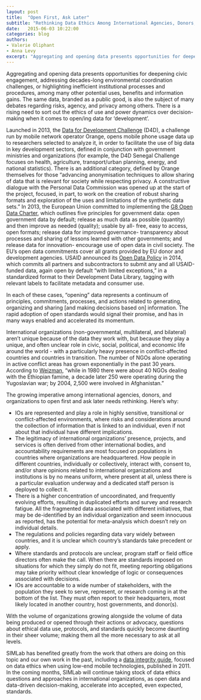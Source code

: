 ```yaml
---
layout: post
title:  "Open First, Ask Later" 
subtitle: "Rethinking Data Ethics Among International Agencies, Donors, and NGOs"
date:   2015-06-03 10:22:00
categories: blog
authors: 
- Valerie Oliphant 
- Anna Levy
excerpt: "Aggregating and opening data presents opportunities for deepening civic engagement, addressing decades-long environmental coordination challenges, or highlighting inefficient institutional processes and procedures, among many other potential uses, benefits and information gains. The same data, branded as a public good, is also the subject of many debates regarding risks, agency, and privacy among others. There is a rising need to sort out the ethics of use and power dynamics over decision-making when it comes to open/ing data for ‘development’."
---
```

Aggregating and opening data presents opportunities for deepening civic engagement, addressing decades-long environmental coordination challenges, or highlighting inefficient institutional processes and procedures, among many other potential uses, benefits and information gains. The same data, branded as a public good, is also the subject of many debates regarding risks, agency, and privacy among others. There is a rising need to sort out the ethics of use and power dynamics over decision-making when it comes to open/ing data for ‘development’.

Launched in 2013, the [Data for Development Challenge](http://www.d4d.orange.com/en/home) (D4D), a challenge run by mobile network operator Orange, opens mobile phone usage data up to researchers selected to analyze it,  in order to facilitate the use of big data in key development sectors, defined in conjunction with government ministries and organizations (for example, the D4D Senegal Challenge focuses on health, agriculture, transport/urban planning, energy, and national statistics). There is an additional category, defined by Orange themselves for those “advancing anonymisation techniques to allow sharing of data that is relevant for society while respecting privacy. A constructive dialogue with the Personal Data Commission was opened up at the start of the project, focused, in part, to work on the creation of robust sharing formats and exploration of the uses and limitations of the synthetic data sets.” In 2013, the European Union committed to implementing the [G8 Open Data Charter](https://www.gov.uk/government/publications/open-data-charter/g8-open-data-charter-and-technical-annex), which outlines five principles for government data: open government data by default; release as much data as possible (quantity) and then improve as needed (quality); usable by all- free, easy to access, open formats; release data for improved governance- transparency about processes and sharing of lessons learned with other governments; and release data for innovation- encourage use of open data in civil society. The EU’s open data commitments cover all grants provided by EU donor and development agencies. USAID announced its [Open Data Policy](http://blog.usaid.gov/2014/10/announcing-usaids-open-data-policy/) in 2014, which commits all partners and subcontractors to submit any and all USAID-funded data, again open by default “with limited exceptions,” in a standardized format to their Development Data Library, tagging with relevant labels to facilitate metadata and consumer use.  

In each of these cases, “opening” data represents a continuum of principles, commitments, processes, and actions related to generating, organizing and sharing [and making decisions based on] information. The rapid adoption of open standards would signal their promise, and has in many ways enabled and accelerated its momentum.

International organizations (non-governmental, multilateral, and bilateral) aren’t unique because of the data they work with, but because they play a unique, and often unclear role in civic, social, political, and economic life around the world - with a particularly heavy presence in conflict-affected countries and countries in transition. The number of NGOs alone operating in active conflict areas has grown exponentially in the past 30 years.  According to [Weizman](http://www.versobooks.com/books/532-the-least-of-all-possible-evils), “while in 1980 there were about 40 NGOs dealing with the Ethiopian famine, a decade later 250 were operating during the Yugoslavian war; by 2004, 2,500 were involved in Afghanistan.”  

The growing imperative among international agencies, donors, and organizations to open first and ask later needs rethinking. Here’s why:

* IOs are represented and play a role in highly sensitive, transitional or conflict-affected environments, where risks and considerations around the collection of information that is linked to an individual, even if not about that individual have different implications.  
* The legitimacy of international organizations’ presence, projects, and services is often derived from other international bodies, and accountability requirements are most focused on populations in countries where organizations are headquartered. How people in different countries, individually or collectively, interact with, consent to, and/or share opinions related to international organizations and institutions is by no means uniform, where present at all, unless there is a particular evaluation underway and a dedicated staff person is deployed to collect it.  
* There is a higher concentration of uncoordinated, and frequently evolving efforts, resulting in duplicated efforts and survey and research fatigue.  All the fragmented data associated with different initiatives, that may be de-identified by an individual organization and seem innocuous as reported, has the potential for meta-analysis which doesn’t rely on individual details.
* The regulations and policies regarding data vary widely between countries, and it is unclear which country’s standards take precedent or apply.
* Where standards and protocols are unclear, program staff or field office directors often make the call.  When there are standards imposed on situations for which they simply do not fit, meeting reporting obligations may take priority without clear knowledge of logic or consequences associated with decisions.  
* IOs are accountable to a wide number of stakeholders, with the population they seek to serve, represent, or research coming in at the bottom of the list. They must often report to their headquarters, most likely located in another country, host governments, and donor(s).

With the volume of organizations growing alongside the volume of data being produced or opened through their actions or advocacy, questions about ethical data use, protocols, and standards quickly become daunting in their sheer volume; making them all the more necessary to ask at all levels. 

SIMLab has benefited greatly from the work that others are doing on this topic and our own work in the past, including a [data integrity guide](http://www.frontlinesms.com/wp-content/uploads/2011/08/frontlinesms_userguide.pdf), focused on data ethics when using low-end mobile technologies, published in 2011.  In the coming months, SIMLab will continue taking stock of data ethics questions and approaches in international organizations, as open data and data-driven decision-making, accelerate into accepted, even expected, standards. 